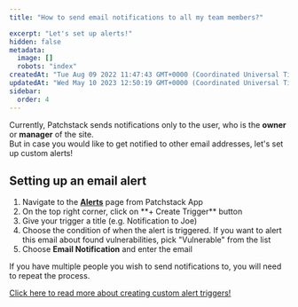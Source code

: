 ```yaml
---
title: "How to send email notifications to all my team members?"

excerpt: "Let's set up alerts!"
hidden: false
metadata: 
  image: []
  robots: "index"
createdAt: "Tue Aug 09 2022 11:47:43 GMT+0000 (Coordinated Universal Time)"
updatedAt: "Wed May 10 2023 12:50:19 GMT+0000 (Coordinated Universal Time)"
sidebar:
  order: 4
---
```

Currently, Patchstack sends notifications only to the user, who is the **owner** or **manager** of the site.  
But in case you would like to get notified to other email addresses, let's set up custom alerts!

## Setting up an email alert

<ol><li>Navigate to the <a href="https://app.patchstack.com/alerts/latest" target="_blank"><b>Alerts</b></a> page from Patchstack App</li>
<li>On the top right corner, click on **+ Create Trigger** button</li>
<li>Give your trigger a title (e.g. Notification to Joe)</li>
<li>Choose the condition of when the alert is triggered. If you want to alert this email about found vulnerabilities, pick "Vulnerable" from the list</li>
<li>Choose <b>Email Notification</b> and enter the email</li>
</ol>

If you have multiple people you wish to send notifications to, you will need to repeat the process.

[Click here to read more about creating custom alert triggers!](/patchstack-app/alerts/creating-a-trigger/)
